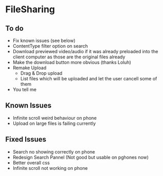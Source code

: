 # FileSharing

## To do

* Fix known issues (see below)
* ContentType filter option on search
* Download previewed video/audio if it was already preloaded into the client computer as those are the original files already
* Make the download button more obvious (thanks Loluh)
* Remake Upload
  * Drag & Drop upload
  * List files which will be uploaded and let the user cancell some of them
* You tell me

## Known Issues

* Infinite scroll weird behaviour on phone 
* Upload on large files is failing currently

## Fixed Issues

* Search no showing correctly on phone
* Redesign Search Pannel (Not good but usable on pghones now)
* Better overall css
* Infinite scroll not working on phone
